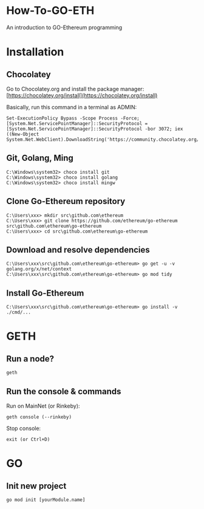 # How-To-GO-ETH
An introduction to GO-Ethereum programming

# Installation

## Chocolatey

Go to Chocolatey.org and install the package manager: [https://chocolatey.org/install](https://chocolatey.org/install)

Basically, run this command in a terminal as ADMIN:

```
Set-ExecutionPolicy Bypass -Scope Process -Force; [System.Net.ServicePointManager]::SecurityProtocol = [System.Net.ServicePointManager]::SecurityProtocol -bor 3072; iex ((New-Object System.Net.WebClient).DownloadString('https://community.chocolatey.org/install.ps1'))
```

## Git, Golang, Ming

```
C:\Windows\system32> choco install git
C:\Windows\system32> choco install golang
C:\Windows\system32> choco install mingw
```

## Clone Go-Ethereum repository

```
C:\Users\xxx> mkdir src\github.com\ethereum
C:\Users\xxx> git clone https://github.com/ethereum/go-ethereum src\github.com\ethereum\go-ethereum
C:\Users\xxx> cd src\github.com\ethereum\go-ethereum
```

## Download and resolve dependencies

```
C:\Users\xxx\src\github.com\ethereum\go-ethereum> go get -u -v golang.org/x/net/context
C:\Users\xxx\src\github.com\ethereum\go-ethereum> go mod tidy
```

## Install Go-Ethereum
```
C:\Users\xxx\src\github.com\ethereum\go-ethereum> go install -v ./cmd/...
```

# GETH

## Run a node?

```
geth
```

## Run the console & commands

Run on MainNet (or Rinkeby):

```
geth console (--rinkeby)
```

Stop console:

```
exit (or Ctrl+D)
```

# GO

## Init new project

```
go mod init [yourModule.name]
```
